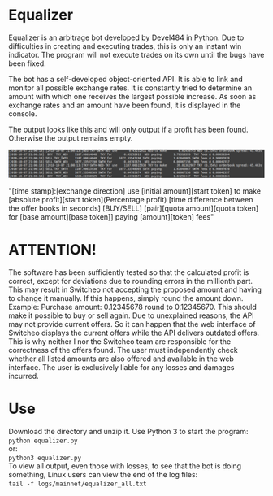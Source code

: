 # Equalizer

Equalizer is an arbitrage bot developed by Devel484 in Python. Due to difficulties in creating and executing trades, this is only an instant win indicator. The program will not execute trades on its own until the bugs have been fixed.

The bot has a self-developed object-oriented API. It is able to link and monitor all possible exchange rates. It is constantly tried to determine an amount with which one receives the largest possible increase. As soon as exchange rates and an amount have been found, it is displayed in the console. 

The output looks like this and will only output if a profit has been found. Otherwise the output remains empty.

![Image description](readme.png)

"[time stamp]:[exchange direction] use [initial amount][start token] to make [absolute profit][start token](Percentage profit) [time difference between the offer books in seconds]
[BUY/SELL] [pair][quota amount][quota token] for [base amount][base token]] paying [amount][token] fees"

# ATTENTION!
The software has been sufficiently tested so that the calculated profit is correct, except for deviations due to rounding errors in the millionth part. This may result in Switcheo not accepting the proposed amount and having to change it manually. If this happens, simply round the amount down. Example: Purchase amount: 0.12345678 round to 0.12345670. This should make it possible to buy or sell again.  Due to unexplained reasons, the API may not provide current offers. So it can happen that the web interface of Switcheo displays the current offers while the API delivers outdated offers.
This is why neither I nor the Switcheo team are responsible for the correctness of the offers found. The user must independently check whether all listed amounts are also offered and available in the web interface. The user is exclusively liable for any losses and damages incurred.

# Use

Download the directory and unzip it. Use Python 3 to start the program:<br>
`python equalizer.py`<br>
or:<br>
`python3 equalizer.py`<br>
To view all output, even those with losses, to see that the bot is doing something, Linux users can view the end of the log files:<br>
`tail -f logs/mainnet/equalizer_all.txt` <br> 
